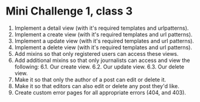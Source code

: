 # Mini Challenge 1, class 3

1. Implement a detail view (with it's required templates and urlpatterns).
2. Implement a create view (with it's required templates and url patterns).
3. Implement a update view (with it's required templates and url patterns).
4. Implement a delete view (with it's required templates and url patterns).
5. Add mixins so that only registered users can access these views.
6. Add additional mixins so that only journalists can access and view the following:
    6.1. Our create view.
    6.2. Our update view.
    6.3. Our delete view.
7. Make it so that only the author of a post can edit or delete it.
8. Make it so that editors can also edit or delete any post they'd like.
9. Create custom error pages for all appropriate errors (404, and 403).

